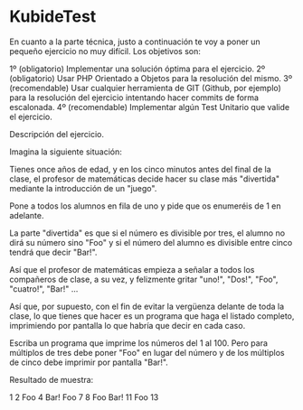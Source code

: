 # KubideTest

En cuanto a la parte técnica, justo a continuación te voy a poner un pequeño ejercicio no muy difícil. Los objetivos son:

1º (obligatorio) Implementar una solución óptima para el ejercicio.
2º (obligatorio) Usar PHP Orientado a Objetos para la resolución del mismo.
3º (recomendable) Usar cualquier herramienta de GIT (Github, por ejemplo) para la resolución del ejercicio intentando hacer commits de forma escalonada.
4º (recomendable) Implementar algún Test Unitario que valide el ejercicio.


Descripción del ejercicio.

Imagina la siguiente situación:

Tienes once años de edad, y en los cinco minutos antes del final de la clase, el profesor de matemáticas decide hacer su clase más "divertida" mediante la introducción de un "juego". 

Pone a todos los alumnos en fila de uno y pide que os enumeréis de 1 en adelante. 

La parte "divertida" es que si el número es divisible por tres, el alumno no dirá su número sino "Foo" y si el número del alumno es divisible entre cinco tendrá que decir "Bar!". 

Así que el profesor de matemáticas empieza a señalar a todos los compañeros de clase, a su vez, y felizmente gritar "uno!", "Dos!", "Foo", "cuatro!", "Bar!" ...

Así que, por supuesto, con el fin de evitar la vergüenza delante de toda la clase, lo que tienes que hacer es un programa que haga el listado completo, imprimiendo por pantalla lo que habría que decir en cada caso.

Escriba un programa que imprime los números del 1 al 100. Pero para múltiplos de tres debe poner "Foo" en lugar del número y de los múltiplos de cinco debe imprimir por pantalla "Bar!".

Resultado de muestra:

1
2
Foo
4
Bar!
Foo
7
8
Foo
Bar!
11
Foo
13
